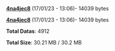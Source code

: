 [**4na4jec8**](/data/4na4jec8.txt) (17/01/23 - 13:06)- 14039 bytes

[**4na4jec8**](/data/4na4jec8.txt) (17/01/23 - 13:06)- 14039 bytes

**Total Datas**: 4912

**Total Size**: 30.21 MB / 30.2 MB